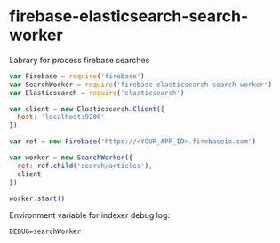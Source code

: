 # firebase-elasticsearch-search-worker

Labrary for process firebase searches

```javascript
var Firebase = require('firebase')
var SearchWorker = require('firebase-elasticsearch-search-worker')
var Elasticsearch = require('elasticsearch')

var client = new Elasticsearch.Client({
  host: 'localhost:9200'
})

var ref = new Firebase('https://<YOUR_APP_ID>.firebaseio.com')

var worker = new SearchWorker({
  ref: ref.child('search/articles'),
  client
})

worker.start()
```

Environment variable for indexer debug log: 

```
DEBUG=searchWorker
```

